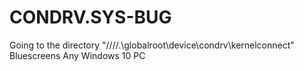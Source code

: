 # CONDRV.SYS-BUG
Going to the directory "////.\\globalroot\\device\\condrv\\kernelconnect" Bluescreens Any Windows 10 PC
